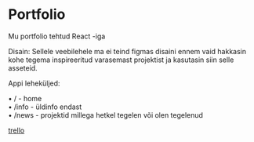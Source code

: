 <h1>Portfolio</h1>
<p>Mu portfolio tehtud React -iga</p>

<p>
  Disain:
  Sellele veebilehele ma ei teind figmas disaini ennem vaid hakkasin kohe tegema inspireeritud varasemast projektist ja kasutasin siin selle asseteid.
  
  Appi leheküljed: <br>
  
  • / - home <br>
  • /info - üldinfo endast <br>
  • /news - projektid millega hetkel tegelen või olen tegelenud

  
</p>

<a href="https://trello.com/b/b9iJld7O/portfoolio">trello</a>

